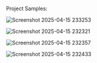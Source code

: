 Project Samples:

![Screenshot 2025-04-15 233253](https://github.com/user-attachments/assets/2756deda-b2b7-4b92-9e6c-28504ccfaa72)

![Screenshot 2025-04-15 232321](https://github.com/user-attachments/assets/e27f1951-06f7-46f0-b72e-600a4419142a)

![Screenshot 2025-04-15 232357](https://github.com/user-attachments/assets/34200c26-401e-4b7e-82a8-d6e2238a6705)

![Screenshot 2025-04-15 232433](https://github.com/user-attachments/assets/2b11c401-e4ee-4e0e-a780-c1c3a0d046c9)


